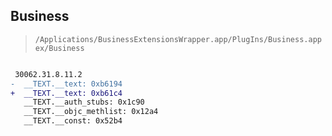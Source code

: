 ## Business

> `/Applications/BusinessExtensionsWrapper.app/PlugIns/Business.appex/Business`

```diff

 30062.31.8.11.2
-  __TEXT.__text: 0xb6194
+  __TEXT.__text: 0xb61c4
   __TEXT.__auth_stubs: 0x1c90
   __TEXT.__objc_methlist: 0x12a4
   __TEXT.__const: 0x52b4

```
